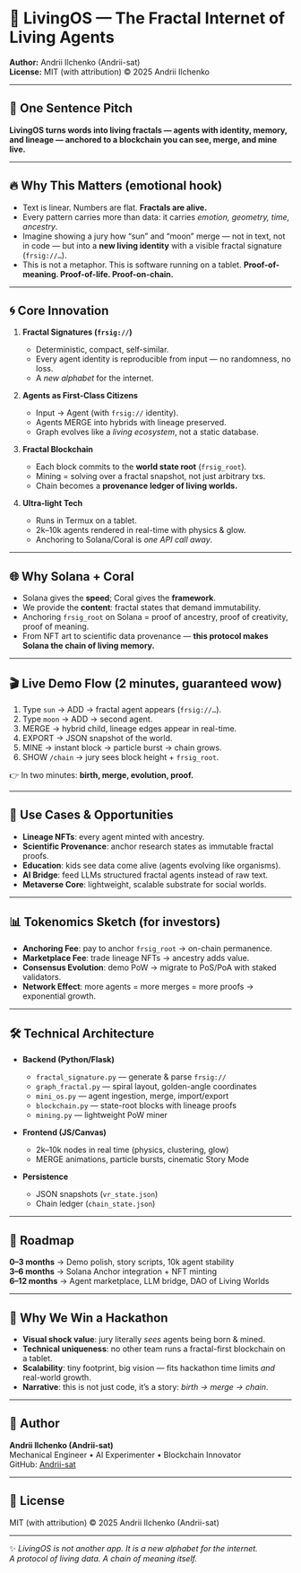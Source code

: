 # 🌌 LivingOS — The Fractal Internet of Living Agents  

**Author:** Andrii Ilchenko (Andrii-sat)  
**License:** MIT (with attribution) © 2025 Andrii Ilchenko  

---

## 🚀 One Sentence Pitch  
**LivingOS turns words into living fractals — agents with identity, memory, and lineage — anchored to a blockchain you can see, merge, and mine live.**  

---

## 🔥 Why This Matters (emotional hook)  
- Text is linear. Numbers are flat. **Fractals are alive.**  
- Every pattern carries more than data: it carries *emotion, geometry, time, ancestry*.  
- Imagine showing a jury how “sun” and “moon” merge — not in text, not in code — but into a **new living identity** with a visible fractal signature (`frsig://…`).  
- This is not a metaphor. This is software running on a tablet. **Proof-of-meaning. Proof-of-life. Proof-on-chain.**  

---

## 🌀 Core Innovation  
1. **Fractal Signatures (`frsig://`)**  
   - Deterministic, compact, self-similar.  
   - Every agent identity is reproducible from input — no randomness, no loss.  
   - A *new alphabet* for the internet.  

2. **Agents as First-Class Citizens**  
   - Input → Agent (with `frsig://` identity).  
   - Agents MERGE into hybrids with lineage preserved.  
   - Graph evolves like a *living ecosystem*, not a static database.  

3. **Fractal Blockchain**  
   - Each block commits to the **world state root** (`frsig_root`).  
   - Mining = solving over a fractal snapshot, not just arbitrary txs.  
   - Chain becomes a **provenance ledger of living worlds.**  

4. **Ultra-light Tech**  
   - Runs in Termux on a tablet.  
   - 2k–10k agents rendered in real-time with physics & glow.  
   - Anchoring to Solana/Coral is *one API call away*.  

---

## 🌐 Why Solana + Coral  
- Solana gives the **speed**; Coral gives the **framework**.  
- We provide the **content**: fractal states that demand immutability.  
- Anchoring `frsig_root` on Solana = proof of ancestry, proof of creativity, proof of meaning.  
- From NFT art to scientific data provenance — **this protocol makes Solana the chain of living memory.**  

---

## 🎬 Live Demo Flow (2 minutes, guaranteed wow)  
1. Type `sun` → ADD → fractal agent appears (`frsig://…`).  
2. Type `moon` → ADD → second agent.  
3. MERGE → hybrid child, lineage edges appear in real-time.  
4. EXPORT → JSON snapshot of the world.  
5. MINE → instant block → particle burst → chain grows.  
6. SHOW `/chain` → jury sees block height + `frsig_root`.  

👉 In two minutes: **birth, merge, evolution, proof.**  

---

## 🧩 Use Cases & Opportunities  
- **Lineage NFTs**: every agent minted with ancestry.  
- **Scientific Provenance**: anchor research states as immutable fractal proofs.  
- **Education**: kids see data come alive (agents evolving like organisms).  
- **AI Bridge**: feed LLMs structured fractal agents instead of raw text.  
- **Metaverse Core**: lightweight, scalable substrate for social worlds.  

---

## 📊 Tokenomics Sketch (for investors)  
- **Anchoring Fee**: pay to anchor `frsig_root` → on-chain permanence.  
- **Marketplace Fee**: trade lineage NFTs → ancestry adds value.  
- **Consensus Evolution**: demo PoW → migrate to PoS/PoA with staked validators.  
- **Network Effect**: more agents = more merges = more proofs → exponential growth.  

---

## 🛠️ Technical Architecture  
- **Backend (Python/Flask)**  
  - `fractal_signature.py` — generate & parse `frsig://`  
  - `graph_fractal.py` — spiral layout, golden-angle coordinates  
  - `mini_os.py` — agent ingestion, merge, import/export  
  - `blockchain.py` — state-root blocks with lineage proofs  
  - `mining.py` — lightweight PoW miner  

- **Frontend (JS/Canvas)**  
  - 2k–10k nodes in real time (physics, clustering, glow)  
  - MERGE animations, particle bursts, cinematic Story Mode  

- **Persistence**  
  - JSON snapshots (`vr_state.json`)  
  - Chain ledger (`chain_state.json`)  

---

## 📅 Roadmap  
**0–3 months** → Demo polish, story scripts, 10k agent stability  
**3–6 months** → Solana Anchor integration + NFT minting  
**6–12 months** → Agent marketplace, LLM bridge, DAO of Living Worlds  

---

## 🎯 Why We Win a Hackathon  
- **Visual shock value**: jury literally *sees* agents being born & mined.  
- **Technical uniqueness**: no other team runs a fractal-first blockchain on a tablet.  
- **Scalability**: tiny footprint, big vision — fits hackathon time limits *and* real-world growth.  
- **Narrative**: this is not just code, it’s a story: *birth → merge → chain*.  

---

## 👤 Author  
**Andrii Ilchenko (Andrii-sat)**  
Mechanical Engineer • AI Experimenter • Blockchain Innovator  
GitHub: [Andrii-sat](https://github.com/Andrii-sat)  

---

## 📜 License  
MIT (with attribution) © 2025 Andrii Ilchenko (Andrii-sat)  

---

✨ *LivingOS is not another app. It is a new alphabet for the internet.  
A protocol of living data. A chain of meaning itself.*

